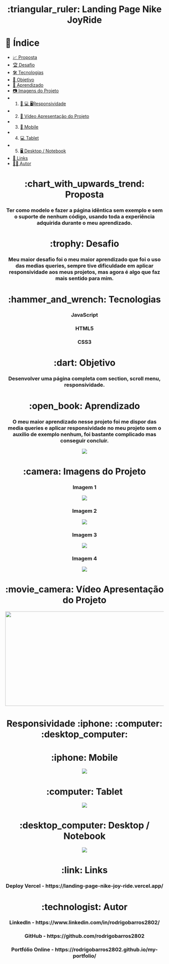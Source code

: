 <h1 align="center">:triangular_ruler: Landing Page Nike JoyRide</h1>

# :memo: Índice
* [:chart_with_upwards_trend: Proposta]()
* [:trophy: Desafio]()
* [:hammer_and_wrench: Tecnologias]()
* [:dart: Objetivo]()
* [:open_book: Aprendizado]()
* [:camera: Imagens do Projeto]()
* 1. [:iphone: :computer: :desktop_computer:Responsividade]()
* 2. [:movie_camera: Vídeo Apresentação do Projeto]()
* 3. [:iphone: Mobile]()
* 4. [:computer: Tablet]()
* 5. [:desktop_computer: Desktop / Notebook]()
* [:link: Links]()
* [:technologist: Autor]()

<h1 align="center">:chart_with_upwards_trend: Proposta</h1>
<h3 align="center">Ter como modelo e fazer a página idêntica sem exemplo e sem o suporte de nenhum código, usando toda a experiência adquirida durante o meu aprendizado. </h3>

<h1 align="center">:trophy: Desafio</h1>
<h3 align="center">Meu maior desafio foi o meu maior aprendizado que foi o uso das medias queries, sempre tive dificuldade em aplicar responsividade aos meus projetos, mas agora é algo que faz mais sentido para mim.</h3>

<h1 align="center">:hammer_and_wrench: Tecnologias</h1>
<h3 align="center">JavaScript</h3>
<h3 align="center">HTML5</h3>
<h3 align="center">CSS3</h3>

<h1 align="center">:dart: Objetivo</h1>
<h3 align="center">Desenvolver uma página completa com section, scroll menu, responsividade.</h3>

<h1 align="center">:open_book: Aprendizado</h1>
<h3 align="center">O meu maior aprendizado nesse projeto foi me dispor das media queries e aplicar responsividade no meu projeto sem o auxilio de exemplo nenhum, foi bastante complicado mas conseguir concluir.</h3>

<div align="center">
<img align="center" src="/assets/img/aprendizado.png">
</div>

<h1 align="center">:camera: Imagens do Projeto</h1>

<h3 align="center">Imagem 1</h3>
<div align="center">
<img align="center" src="assets/img/menu-mobile.png">
</div>

<h3 align="center">Imagem 2</h3>
<div align="center">
<img align="center" src="assets/img/img-mobile.png">
</div>

<h3 align="center">Imagem 3</h3>
<div align="center">
<img align="center" src="assets/img/img-tablet.png">
</div>

<h3 align="center">Imagem 4</h3>
<div align="center">
<img align="center" src="assets/img/img-desktop.png">
</div>

<h1 align="center">:movie_camera: Vídeo Apresentação do Projeto</h1>
<p align="center">
<img width="600" height="300" src="/assets/img/video-desktop.mp4">
</p>

<h1 align="center">Responsividade :iphone: :computer: :desktop_computer:</h1>

<h1 align="center">:iphone: Mobile</h1>
<p align="center"><img src="/assets/img/img-mobile.png"></p>

<h1 align="center">:computer: Tablet</h1>
<p align="center"><img src="/assets/img/img-tablet.png"></p>

<h1 align="center">:desktop_computer: Desktop / Notebook</h1>
<p align="center"><img src="/assets/img/img-desktop.png"></p>

<h1 align="center">:link: Links</h1>
<h3 align="center">Deploy Vercel -  https://landing-page-nike-joy-ride.vercel.app/ </h3>

<h1 align="center">:technologist: Autor</h1>
<h3 align="center">LinkedIn - https://www.linkedin.com/in/rodrigobarros2802/</h3>

<h3 align="center">GitHub - https://github.com/rodrigobarros2802</h3> 

<h3 align="center">Portfólio Online - https://rodrigobarros2802.github.io/my-portfolio/</h3>


